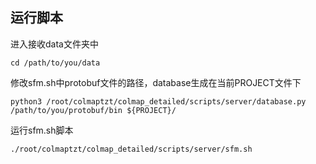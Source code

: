 运行脚本
---------------

进入接收data文件夹中
```shell
cd /path/to/you/data
```

修改sfm.sh中protobuf文件的路径，database生成在当前PROJECT文件下
```shell
python3 /root/colmaptzt/colmap_detailed/scripts/server/database.py /path/to/you/protobuf/bin ${PROJECT}/
```

运行sfm.sh脚本
```shell
./root/colmaptzt/colmap_detailed/scripts/server/sfm.sh
```